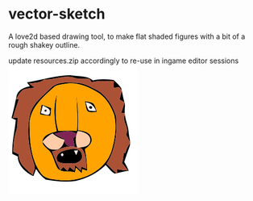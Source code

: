 # vector-sketch
A love2d based drawing tool, to make flat shaded figures with a bit of a rough shakey outline.

update resources.zip accordingly to re-use in ingame editor sessions 
![image](lion2.png)
